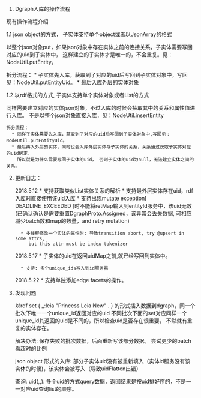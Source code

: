 1. Dgraph入库的操作流程

现有操作流程介绍

1.1 json object的方式， 子实体支持单个object或者以JsonArray的格式

  以整个json对象put，如果json对象中存在实体之前的连接关系，子实体需要写回对应的uid到子实体中，
    这样建立的子实体才是唯一的，不会重复。见：NodeUtil.putEntity。

  拆分流程：
    * 子实体先入库，获取到了对应的uid后写回到子实体对象中，写回见：NodeUtil.putEntityUid。
    * 最后入库外层的实体对象


1.2 以rdf格式的方式, 子实体支持单个实体对象或者List<EntityNode>的方式

  同样需要建立对应的实体json对象，不过入库的时候会抽取其中的关系和属性值进行入库。
    不是以整个json对象直接入库，见：NodeUtil.insertEntity

    拆分流程：
      * 同样子实体需要先入库，获取到了对应的uid后写回到子实体对象中,写回见：NodeUtil.putEntityUid。
      * 最后再入外层的实体，同时也会入库外层实体与子实体的关系，关系通过获取子实体对应的uid绑定，
        所以就是为什么需要写回子实体的uid， 否则子实体的uid为null，无法建立实体之间的关系。



2. 更新日志：

    2018.5.12
         * 支持获取类似List<EntityNode>实体关系的解析
         * 支持最外层实体存在uid，rdf入库时直接使用该uid入库
         * 支持出现mutate exception[ DEADLINE_EXCEEDED ]时不能将retMap输入到entityId服务中，该uid无效
            (已确认确认是需要重置DgraphProto.Assigned，该异常会丢失数据, 可相应减少batch数和map的数量，and retry mutation)

         * 多线程修改一个实体的属性时: 导致transition abort, try @upsert in some attrs,
            but this attr must be index tokenizer

    2018.5.17
         * 子实体的uid在返回uidMap之前,就已经写回到实体中。

         * 支持: 多个unique_ids写入到id服务器

    2018.5.22
         * 支持单独添加edge facets的操作。


3. 发现问题

    以rdf set { _:leia <name> "Princess Leia New" . } 的形式插入数据到dgraph，同一个批次下唯一一个unique_id返回对应的uid
      不同批次下面的set对应同样一个unique_id其返回的uid是不同的，所以检查uid是否存在很重要， 不然就有重复的实体存在。

      解决办法: 保存失败的批次数据，后面重新写该部分数据。 尝试更少的batch看超时的比例

    json object 形式的入库: 部分子实体uid没有被重新填入（实体id服务没有该实体的时候)，该实体会被写入（导致uidFlatten出错）

    查询: uid(,,): 多个uid的方式query数据，返回结果是按uid排好序的，不是一一对应uid查询list的顺序。

